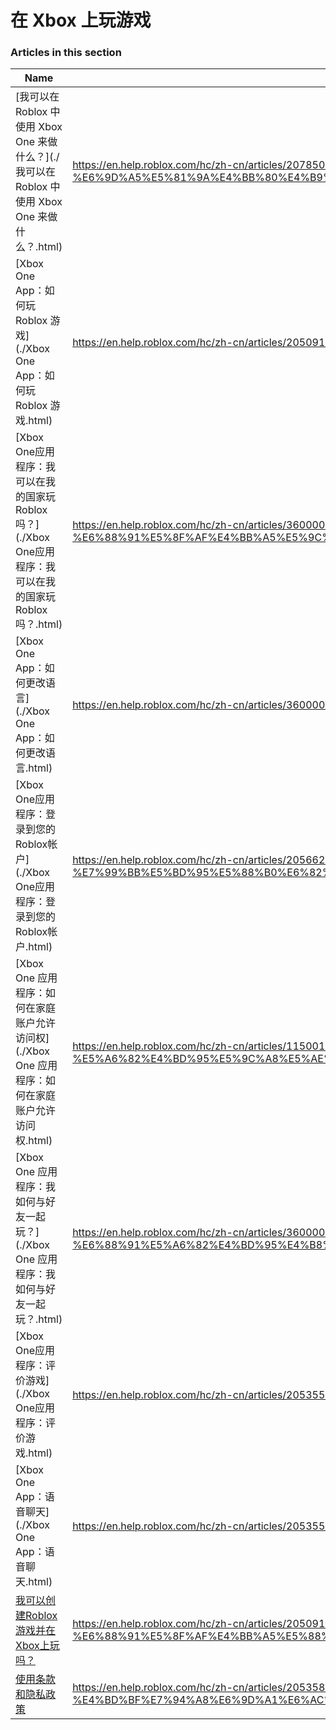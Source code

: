 # 在 Xbox 上玩游戏  
### Articles in this section
Name|URL
-|-
[我可以在 Roblox 中使用 Xbox One 来做什么？](./我可以在 Roblox 中使用 Xbox One 来做什么？.html) |https://en.help.roblox.com/hc/zh-cn/articles/207850783-%E6%88%91%E5%8F%AF%E4%BB%A5%E5%9C%A8-Roblox-%E4%B8%AD%E4%BD%BF%E7%94%A8-Xbox-One-%E6%9D%A5%E5%81%9A%E4%BB%80%E4%B9%88-
[Xbox One App：如何玩 Roblox 游戏](./Xbox One App：如何玩 Roblox 游戏.html) |https://en.help.roblox.com/hc/zh-cn/articles/205091984-Xbox-One-App-%E5%A6%82%E4%BD%95%E7%8E%A9-Roblox-%E6%B8%B8%E6%88%8F
[Xbox One应用程序：我可以在我的国家玩Roblox吗？](./Xbox One应用程序：我可以在我的国家玩Roblox吗？.html) |https://en.help.roblox.com/hc/zh-cn/articles/360000334743-Xbox-One%E5%BA%94%E7%94%A8%E7%A8%8B%E5%BA%8F-%E6%88%91%E5%8F%AF%E4%BB%A5%E5%9C%A8%E6%88%91%E7%9A%84%E5%9B%BD%E5%AE%B6%E7%8E%A9Roblox%E5%90%97-
[Xbox One App：如何更改语言](./Xbox One App：如何更改语言.html) |https://en.help.roblox.com/hc/zh-cn/articles/360000273466-Xbox-One-App-%E5%A6%82%E4%BD%95%E6%9B%B4%E6%94%B9%E8%AF%AD%E8%A8%80
[Xbox One应用程序：登录到您的Roblox帐户](./Xbox One应用程序：登录到您的Roblox帐户.html) |https://en.help.roblox.com/hc/zh-cn/articles/205662594-Xbox-One%E5%BA%94%E7%94%A8%E7%A8%8B%E5%BA%8F-%E7%99%BB%E5%BD%95%E5%88%B0%E6%82%A8%E7%9A%84Roblox%E5%B8%90%E6%88%B7
[Xbox One 应用程序：如何在家庭账户允许访问权](./Xbox One 应用程序：如何在家庭账户允许访问权.html) |https://en.help.roblox.com/hc/zh-cn/articles/115001279786-Xbox-One-%E5%BA%94%E7%94%A8%E7%A8%8B%E5%BA%8F-%E5%A6%82%E4%BD%95%E5%9C%A8%E5%AE%B6%E5%BA%AD%E8%B4%A6%E6%88%B7%E5%85%81%E8%AE%B8%E8%AE%BF%E9%97%AE%E6%9D%83
[Xbox One 应用程序：我如何与好友一起玩？](./Xbox One 应用程序：我如何与好友一起玩？.html) |https://en.help.roblox.com/hc/zh-cn/articles/360000334526-Xbox-One-%E5%BA%94%E7%94%A8%E7%A8%8B%E5%BA%8F-%E6%88%91%E5%A6%82%E4%BD%95%E4%B8%8E%E5%A5%BD%E5%8F%8B%E4%B8%80%E8%B5%B7%E7%8E%A9-
[Xbox One应用程序：评价游戏](./Xbox One应用程序：评价游戏.html) |https://en.help.roblox.com/hc/zh-cn/articles/205355420-Xbox-One%E5%BA%94%E7%94%A8%E7%A8%8B%E5%BA%8F-%E8%AF%84%E4%BB%B7%E6%B8%B8%E6%88%8F
[Xbox One App：语音聊天](./Xbox One App：语音聊天.html) |https://en.help.roblox.com/hc/zh-cn/articles/205355430-Xbox-One-App-%E8%AF%AD%E9%9F%B3%E8%81%8A%E5%A4%A9
[我可以创建Roblox游戏并在Xbox上玩吗？](./我可以创建Roblox游戏并在Xbox上玩吗？.html) |https://en.help.roblox.com/hc/zh-cn/articles/205091994-%E6%88%91%E5%8F%AF%E4%BB%A5%E5%88%9B%E5%BB%BARoblox%E6%B8%B8%E6%88%8F%E5%B9%B6%E5%9C%A8Xbox%E4%B8%8A%E7%8E%A9%E5%90%97-
[使用条款和隐私政策](./使用条款和隐私政策.html) |https://en.help.roblox.com/hc/zh-cn/articles/205358110-%E4%BD%BF%E7%94%A8%E6%9D%A1%E6%AC%BE%E5%92%8C%E9%9A%90%E7%A7%81%E6%94%BF%E7%AD%96